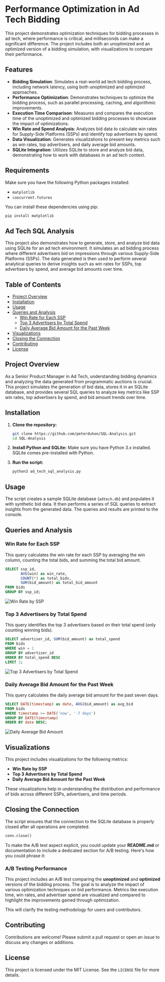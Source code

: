 # Performance Optimization in Ad Tech Bidding

This project demonstrates optimization techniques for bidding processes in ad tech, where performance is critical, and milliseconds can make a significant difference. The project includes both an unoptimized and an optimized version of a bidding simulation, with visualizations to compare their performance.

## Features
- **Bidding Simulation**: Simulates a real-world ad tech bidding process, including network latency, using both unoptimized and optimized approaches.
- **Performance Optimization**: Demonstrates techniques to optimize the bidding process, such as parallel processing, caching, and algorithmic improvements.
- **Execution Time Comparison**: Measures and compares the execution time of the unoptimized and optimized bidding processes to showcase the impact of optimizations.
- **Win Rate and Spend Analysis**: Analyzes bid data to calculate win rates for Supply-Side Platforms (SSPs) and identify top advertisers by spend.
- **Data Visualization**: Generates visualizations to present key metrics such as win rates, top advertisers, and daily average bid amounts.
- **SQLite Integration**: Utilizes SQLite to store and analyze bid data, demonstrating how to work with databases in an ad tech context.

## Requirements

Make sure you have the following Python packages installed:

- `matplotlib`
- `concurrent.futures`

You can install these dependencies using pip:

```bash
pip install matplotlib
```

## Ad Tech SQL Analysis

This project also demonstrates how to generate, store, and analyze bid data using SQLite for an ad tech environment. It simulates an ad bidding process where different advertisers bid on impressions through various Supply-Side Platforms (SSPs). The data generated is then used to perform several analytical queries to derive insights such as win rates for SSPs, top advertisers by spend, and average bid amounts over time.

## Table of Contents

- [Project Overview](#project-overview)
- [Installation](#installation)
- [Usage](#usage)
- [Queries and Analysis](#queries-and-analysis)
  - [Win Rate for Each SSP](#win-rate-for-each-ssp)
  - [Top 3 Advertisers by Total Spend](#top-3-advertisers-by-total-spend)
  - [Daily Average Bid Amount for the Past Week](#daily-average-bid-amount-for-the-past-week)
- [Visualizations](#visualizations)
- [Closing the Connection](#closing-the-connection)
- [Contributing](#contributing)
- [License](#license)

## Project Overview

As a Senior Product Manager in Ad Tech, understanding bidding dynamics and analyzing the data generated from programmatic auctions is crucial. This project simulates the generation of bid data, stores it in an SQLite database, and provides several SQL queries to analyze key metrics like SSP win rates, top advertisers by spend, and bid amount trends over time.

## Installation

1. **Clone the repository:**
   ```bash
   git clone https://github.com/peterduhon/SQL-Analysis.git
   cd SQL-Analysis
   ```

2. **Install Python and SQLite:**
   Make sure you have Python 3.x installed. SQLite comes pre-installed with Python.

3. **Run the script:**
   ```bash
   python3 ad_tech_sql_analysis.py
   ```

## Usage

The script creates a sample SQLite database (`adtech.db`) and populates it with synthetic bid data. It then performs a series of SQL queries to extract insights from the generated data. The queries and results are printed to the console.

## Queries and Analysis

### Win Rate for Each SSP

This query calculates the win rate for each SSP by averaging the win column, counting the total bids, and summing the total bid amount.

```sql
SELECT ssp_id, 
       AVG(win) as win_rate, 
       COUNT(*) as total_bids,
       SUM(bid_amount) as total_bid_amount
FROM bids
GROUP BY ssp_id;
```

![Win Rate by SSP](images/winratebyssp.png)

### Top 3 Advertisers by Total Spend

This query identifies the top 3 advertisers based on their total spend (only counting winning bids).

```sql
SELECT advertiser_id, SUM(bid_amount) as total_spend
FROM bids
WHERE win = 1
GROUP BY advertiser_id
ORDER BY total_spend DESC
LIMIT 3;
```

![Top 3 Advertisers by Total Spend](images/top3advertisersbytotalspend.png)

### Daily Average Bid Amount for the Past Week

This query calculates the daily average bid amount for the past seven days.

```sql
SELECT DATE(timestamp) as date, AVG(bid_amount) as avg_bid
FROM bids
WHERE timestamp >= DATE('now', '-7 days')
GROUP BY DATE(timestamp)
ORDER BY date DESC;
```

![Daily Average Bid Amount](images/dailyaveragebidpastweek.png)

## Visualizations

This project includes visualizations for the following metrics:
- **Win Rate by SSP**
- **Top 3 Advertisers by Total Spend**
- **Daily Average Bid Amount for the Past Week**

These visualizations help in understanding the distribution and performance of bids across different SSPs, advertisers, and time periods.

## Closing the Connection

The script ensures that the connection to the SQLite database is properly closed after all operations are completed.

```python
conn.close()
```

To make the A/B test aspect explicit, you could update your **README.md** or documentation to include a dedicated section for A/B testing. Here's how you could phrase it:

### A/B Testing Performance
This project includes an A/B test comparing the **unoptimized** and **optimized** versions of the bidding process. The goal is to analyze the impact of various optimization techniques on bid performance. Metrics like execution time, win rates, and advertiser spend are visualized and compared to highlight the improvements gained through optimization.

This will clarify the testing methodology for users and contributors.

## Contributing

Contributions are welcome! Please submit a pull request or open an issue to discuss any changes or additions.

## License

This project is licensed under the MIT License. See the `LICENSE` file for more details.
```
